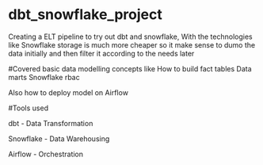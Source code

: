 # dbt_snowflake_project
Creating a ELT pipeline to try out dbt and snowflake,
With the technologies like Snowflake storage is much more cheaper so it make sense to dumo the data initially and then filter it according to the needs later

#Covered basic data modelling concepts like
How to build fact tables
Data marts 
Snowflake rbac

Also how to deploy model on Airflow

#Tools used

dbt - Data Transformation

Snowflake - Data Warehousing

Airflow - Orchestration
